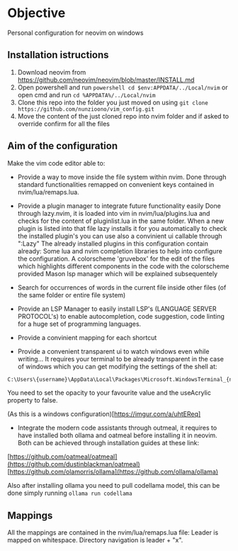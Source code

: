 # Objective
Personal configuration for neovim on windows

## Installation istructions

1. Download neovim from https://github.com/neovim/neovim/blob/master/INSTALL.md
2. Open powershell and run ```powershell cd $env:APPDATA/../Local/nvim``` or open cmd and run ```cd %APPDATA%/../Local/nvim```
3. Clone this repo into the folder you just moved on using ```git clone https://github.com/nunzioono/vim_config.git```
4. Move the content of the just cloned repo into nvim folder and if asked to override confirm for all the files

## Aim of the configuration

Make the vim code editor able to:

- Provide a way to move inside the file system within nvim.
Done through standard functionalities remapped on convenient keys contained in nvim/lua/remaps.lua.


- Provide a plugin manager to integrate future functionality easily
Done through lazy.nvim, it is loaded into vim in nvim/lua/plugins.lua and checks for the content of pluginlist.lua in the same folder.
When a new plugin is listed into that file lazy installs it for you automatically
to check the installed plugin's you can use also a convinient ui callable through ":Lazy"
The already installed plugins in this configuration contain already:
Some lua and nvim completion libraries to help into configure the configuration.
A colorscheme 'gruvebox' for the edit of the files which highlights different components in the code with the colorscheme provided
Mason lsp manager which will be explained subsequentely


- Search for occurrences of words in the current file inside other files (of the same folder or entire file system)


- Provide an LSP Manager to easily install LSP's (LANGUAGE SERVER PROTOCOL's) to enable autocompletion, code suggestion, code linting for a huge set of programming languages.


- Provide a convinient mapping for each shortcut

- Provide a convenient transparent ui to watch windows even while writing... 
It requires your terminal to be already transparent in the case of windows which you can get modifying the settings of the shell at:

```bash
C:\Users\{username}\AppData\Local\Packages\Microsoft.WindowsTerminal_{number}\LocalState\settings.json
```

You need to set the opacity to your favourite value and the useAcrylic property to false.

(As this is a windows configuration)[https://imgur.com/a/uhtEReq]

- Integrate the modern code assistants through outmeal, it requires to have installed both ollama and oatmeal before installing it in neovim. Both can be achieved through installation guides at these link:

[https://github.com/oatmeal/oatmeal](https://github.com/dustinblackman/oatmeal)
[https://github.com/olamorris/ollama](https://github.com/ollama/ollama)

Also after installing ollama you need to pull codellama model, this can be done simply running ```ollama run codellama```

## Mappings

All the mappings are contained in the nvim/lua/remaps.lua file:
Leader is mapped on whitespace.
Directory navigation is leader + "x".

